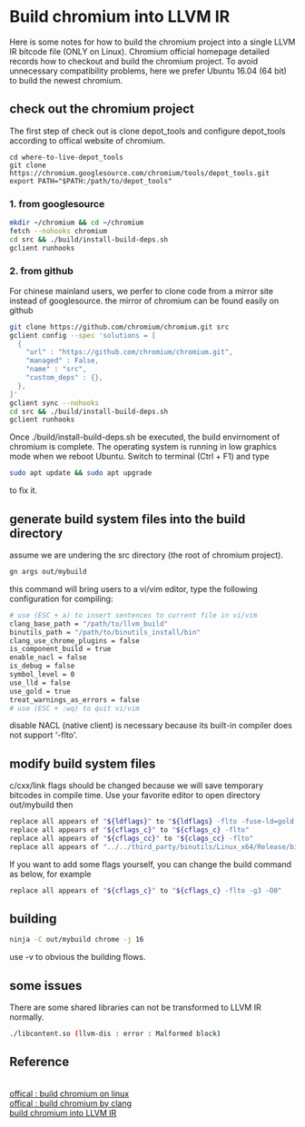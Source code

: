 # Build chromium into LLVM IR

Here is some notes for how to build the chromium project into a single LLVM IR bitcode file (ONLY on Linux). Chromium official homepage detailed records how to checkout and build the chromium project. To avoid unnecessary compatibility problems, here we prefer Ubuntu 16.04 (64 bit) to build the newest chromium.

## check out the chromium project

The first step of check out is clone depot_tools and configure depot_tools according to offical website of chromium. 
```
cd where-to-live-depot_tools
git clone https://chromium.googlesource.com/chromium/tools/depot_tools.git
export PATH="$PATH:/path/to/depot_tools"
```
### 1. from googlesource

```sh
mkdir ~/chromium && cd ~/chromium
fetch --nohooks chromium
cd src && ./build/install-build-deps.sh
gclient runhooks
```

### 2. from github

For chinese mainland users, we perfer to clone code from a mirror site instead of googlesource. the mirror of chromium can be found easily on github
```sh
git clone https://github.com/chromium/chromium.git src
gclient config --spec 'solutions = [
  {
    "url" : "https://github.com/chromium/chromium.git",
    "managed" : False,
    "name" : "src",
    "custom_deps" : {},
  },
]'
gclient sync --nohooks
cd src && ./build/install-build-deps.sh
gclient runhooks
```
Once ./build/install-build-deps.sh be executed, the build envirnoment of chromium is complete. The operating system is running in low graphics mode when we reboot Ubuntu. Switch to terminal (Ctrl + F1) and type
```sh
sudo apt update && sudo apt upgrade
```
to fix it.

## generate build system files into the build directory

assume we are undering the src directory (the root of chromium project).
```sh
gn args out/mybuild
```
this command will bring users to a vi/vim editor, type the following configuration for compiling:
```sh
# use (ESC + a) to insert sentences to current file in vi/vim
clang_base_path = "/path/to/llvm_build"
binutils_path = "/path/to/binutils_install/bin"
clang_use_chrome_plugins = false
is_component_build = true
enable_nacl = false
is_debug = false
symbol_level = 0
use_lld = false
use_gold = true
treat_warnings_as_errors = false
# use (ESC + :wq) to quit vi/vim
```
disable NACL (native client) is necessary because its built-in compiler does not support '-flto'. 

## modify build system files


c/cxx/link flags should be changed because we will save temporary bitcodes in compile time. 
Use your favorite editor to open directory out/mybuild then
```sh
replace all appears of "${ldflags}" to "${ldflags} -flto -fuse-ld=gold -Wl,-plugin-opt=save-temps" 
replace all appears of "${cflags_c}" to "${cflags_c} -flto"
replace all appears of "${cflags_cc}" to "${clags_cc} -flto"
replace all appears of "../../third_party/binutils/Linux_x64/Release/bin" to your binutils path "/path/to/binutils_install/bin"
```
If you want to add some flags yourself, you can change the build command as below, for example
```sh
replace all appears of "${cflags_c}" to "${cflags_c} -flto -g3 -O0"
```

## building

```sh
ninja -C out/mybuild chrome -j 16
```
use -v to obvious the building flows.

## some issues

There are some shared libraries can not be transformed to LLVM IR normally.
```sh
./libcontent.so (llvm-dis : error : Malformed block)
```

## Reference

<br>[offical : build chromium on linux](https://chromium.googlesource.com/chromium/src/+/master/docs/linux_build_instructions.md)
<br>[offical : build chromium by clang](https://chromium.googlesource.com/chromium/src/+/master/docs/clang.md)
<br>[build chromium into LLVM IR](https://github.com/SVF-tools/SVF/wiki/Compiling-Chrome-using-flto)

